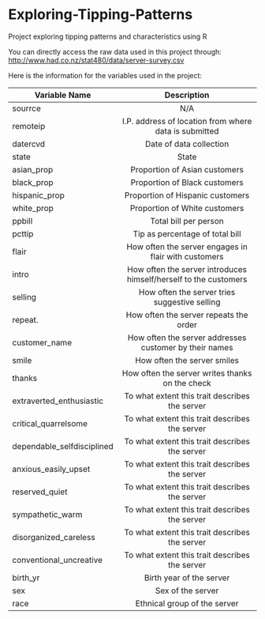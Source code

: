 # Exploring-Tipping-Patterns
Project exploring tipping patterns and characteristics using R

You can directly access the raw data used in this project through: http://www.had.co.nz/stat480/data/server-survey.csv

Here is the information for the variables used in the project:

| Variable Name        | Description           |
| ------------- |:-------------:|
| sourrce      | N/A |
| remoteip      | I.P. address of location from where data is submitted      |
| datercvd | Date of data collection      |
state     | State     |
asian_prop     | Proportion of Asian customers     |
black_prop     | Proportion of Black customers     |
hispanic_prop     | Proportion of Hispanic customers     |
white_prop     | Proportion of White customers     |
ppbill     | Total bill per person     |
pcttip     | Tip as percentage of total bill     |
flair     | How often the server engages in flair with customers     |
intro     | How often the server introduces himself/herself to the customers     |
selling     | How often the server tries suggestive selling     |
repeat.     | How often the server repeats the order     |
customer_name     | How often the server addresses customer by their names     |
smile     | How often the server smiles     |
thanks     | How often the server writes thanks on the check     |
extraverted_enthusiastic     | To what extent this trait describes the server     |
critical_quarrelsome     | To what extent this trait describes the server     |
dependable_selfdisciplined     | To what extent this trait describes the server     |
anxious_easily_upset     | To what extent this trait describes the server     |
reserved_quiet     | To what extent this trait describes the server     |
sympathetic_warm     | To what extent this trait describes the server     |
disorganized_careless     | To what extent this trait describes the server     |
conventional_uncreative     | To what extent this trait describes the server     |
birth_yr     | Birth year of the server     |
sex     | Sex of the server     |
race     | Ethnical group of the server     |
